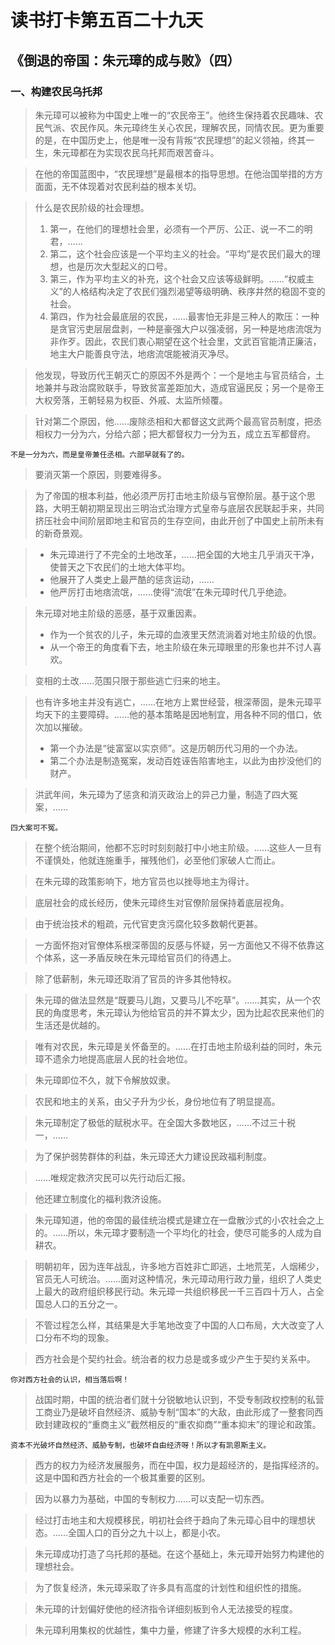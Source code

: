 # 读书打卡第五百二十九天
## 《倒退的帝国：朱元璋的成与败》（四）
### 一、构建农民乌托邦

> 朱元璋可以被称为中国史上唯一的“农民帝王”。他终生保持着农民趣味、农民气派、农民作风。朱元璋终生关心农民，理解农民，同情农民。更为重要的是，在中国历史上，他是唯一没有背叛“农民理想”的起义领袖，终其一生，朱元璋都在为实现农民乌托邦而艰苦奋斗。

> 在他的帝国蓝图中，“农民理想”是最根本的指导思想。在他治国举措的方方面面，无不体现着对农民利益的根本关切。

> 什么是农民阶级的社会理想。
> 1. 第一，在他们的理想社会里，必须有一个严厉、公正、说一不二的明君，……
> 2. 第二，这个社会应该是一个平均主义的社会。“平均”是农民们最大的理想，也是历次大型起义的口号。
> 3. 第三，作为平均主义的补充，这个社会又应该等级鲜明。……“权威主义”的人格结构决定了农民们强烈渴望等级明确、秩序井然的稳固不变的社会。
> 4. 第四，作为社会最底层的农民，……最害怕无非是三种人的欺压：一种是贪官污吏层层盘剥，一种是豪强大户以强凌弱，另一种是地痞流氓为非作歹。因此，农民们衷心期望在这个社会里，文武百官能清正廉洁，地主大户能善良守法，地痞流氓能被消灭净尽。

> 他发现，导致历代王朝灭亡的原因不外是两个：一个是地主与官员结合，土地兼并与政治腐败联手，导致贫富差距加大，造成官逼民反；另一个是帝王大权旁落，王朝轻易为权臣、外戚、太监所倾覆。

> 针对第二个原因，他……废除丞相和大都督这文武两个最高官员制度，把丞相权力一分为六，分给六部；把大都督权力一分为五，成立五军都督府。
```
不是一分为六，而是皇帝兼任丞相。六部早就有了的。
```
> 要消灭第一个原因，则要难得多。

> 为了帝国的根本利益，他必须严厉打击地主阶级与官僚阶层。基于这个思路，大明王朝初期呈现出三明治式治理方式皇帝与底层农民联起手来，共同挤压社会中间阶层即地主和官员的生存空间，由此开创了中国史上前所未有的新奇景观。

> * 朱元璋进行了不完全的土地改革，……把全国的大地主几乎消灭干净，使普天之下农民们的土地大体平均。
> * 他展开了人类史上最严酷的惩贪运动，……
> * 他严厉打击地痞流氓，……使得“流氓”在朱元璋时代几乎绝迹。

> 朱元璋对地主阶级的恶感，基于双重因素。
> * 作为一个贫农的儿子，朱元璋的血液里天然流淌着对地主阶级的仇恨。
> * 从一个帝王的角度看下去，地主阶级在朱元璋眼里的形象也并不讨人喜欢。

> 变相的土改……范围只限于那些逃亡归来的地主。

> 也有许多地主并没有逃亡，……在地方上累世经营，根深蒂固，是朱元璋平均天下的主要障碍。……他的基本策略是因地制宜，用各种不同的借口，依次加以摧破。
> * 第一个办法是“徙富室以实京师”。这是历朝历代习用的一个办法。
> * 第二个办法是制造冤案，发动百姓诬告陷害地主，以此为由抄没他们的财产。

> 洪武年间，朱元璋为了惩贪和消灭政治上的异己力量，制造了四大冤案，……
```
四大案可不冤。
```
> 在整个统治期间，他都不忘时时刻刻敲打中小地主阶级。……这些人一旦有不谨慎处，他就连施重手，摧残他们，必至他们家破人亡而止。

> 在朱元璋的政策影响下，地方官员也以挫辱地主为得计。

> 底层社会的成长经历，使朱元璋终生对官僚阶层保持着底层视角。

> 由于统治技术的粗疏，元代官吏贪污腐化较多数朝代更甚。

> 一方面怀抱对官僚体系根深蒂固的反感与怀疑，另一方面他又不得不依靠这个体系，这一矛盾反映在朱元璋给官员们的待遇上。

> 除了低薪制，朱元璋还取消了官员的许多其他特权。

> 朱元璋的做法显然是“既要马儿跑，又要马儿不吃草”。……其实，从一个农民的角度思考，朱元璋认为他给官员的并不算太少，因为比起农民来他们的生活还是优越的。

> 唯有对农民，朱元璋是关怀备至的。……在打击地主阶级利益的同时，朱元璋不遗余力地提高底层人民的社会地位。

> 朱元璋即位不久，就下令解放奴隶。

> 农民和地主的关系，由父子升为少长，身份地位有了明显提高。

> 朱元璋制定了极低的赋税水平。在全国大多数地区，……不过三十税一，……

> 为了保护弱势群体的利益，朱元璋还大力建设民政福利制度。

> ……唯规定救济灾民可以先行动后汇报。

> 他还建立制度化的福利救济设施。

> 朱元璋知道，他的帝国的最佳统治模式是建立在一盘散沙式的小农社会之上的。……所以，朱元璋才要制造一个平均化的社会，使尽可能多的人成为自耕农。

> 明朝初年，因为连年战乱，许多地方百姓非亡即逃，土地荒芜，人烟稀少，官员无人可统治。……面对这种情况，朱元璋动用行政力量，组织了人类史上最大的政府组织移民行动。朱元璋一共组织移民一千三百四十万人，占全国总人口的五分之一。

> 不管过程怎么样，其结果是大手笔地改变了中国的人口布局，大大改变了人口分布不均的现象。

> 西方社会是个契约社会。统治者的权力总是或多或少产生于契约关系中。
```
你对西方社会的认识，相当落后啊！
```
> 战国时期，中国的统治者们就十分锐敏地认识到，不受专制政权控制的私营工商业乃是破坏自然经济、威胁专制“国本”的大敌，由此形成了一整套同西欧封建政权的“重商主义”截然相反的“重农抑商”“重本抑末”的理论和政策。
```
资本不光破坏自然经济、威胁专制，也破坏自由经济呀！所以才有凯恩斯主义。
```
> 西方的权力为经济发展服务，而在中国，权力是超经济的，是指挥经济的。这是中国和西方社会的一个极其重要的区别。

> 因为以暴力为基础，中国的专制权力……可以支配一切东西。

> 经过打击地主和大规模移民，明初社会终于趋向了朱元璋心目中的理想状态。……全国人口的百分之九十以上，都是小农。

> 朱元璋成功打造了乌托邦的基础。在这个基础上，朱元璋开始努力构建他的理想社会。

> 为了恢复经济，朱元璋采取了许多具有高度的计划性和组织性的措施。

> 朱元璋的计划偏好使他的经济指令详细刻板到令人无法接受的程度。

> 朱元璋利用集权的优越性，集中力量，修建了许多大规模的水利工程。